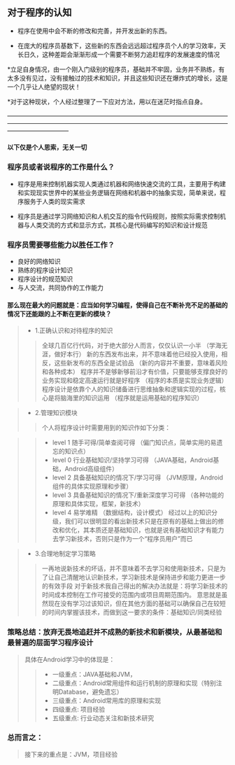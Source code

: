 ## 对于程序的认知
* 程序在使用中会不断的修改和完善，并开发出新的东西。

* 在庞大的程序员基数下，这些新的东西会远远超过程序员个人的学习效率，天长日久，这种差距会渐渐形成一个需要不断努力追赶程序的发展速度的情况

*立足自身情况，由一个刚入门级别的程序员，基础并不牢固，业务并不熟练，有太多没有见过，没有接触过的技术和知识，并且这些知识还在爆炸式的增长，这是一个几乎让人绝望的现状！

*对于这种现状，个人经过整理了一下应对方法，用以在迷茫时指点自身。 

——————————————————————————————————————————————————————————————————————————————————
#### 以下仅是个人思索，无关一切

### 程序员或者说程序的工作是什么？
* 程序是用来控制机器实现人类通过机器和网络快速交流的工具，主要用于构建和实现现实世界中的某些业务逻辑在网络和机器中的抽象实现，简单来说，程序服务于人类的现实需求

* 程序员是通过学习网络知识和人机交互的指令代码规则，按照实际需求控制机器与人类交流的方式和显示方式，其核心是代码编写的知识和设计规范

### 程序员需要哪些能力以胜任工作？
* 良好的网络知识
* 熟练的程序设计知识
* 程序设计的规范知识
* 与人交流，共同协作的工作能力


#### 那么现在最大的问题就是：应当如何学习编程，使得自己在不断补充不足的基础的情况下还能跟的上不断在更新的模块？
> * 1.正确认识和对待程序的知识
> > 全球几百亿行代码，对于绝大部分人而言，仅仅认识一小半                                （学海无涯，做好本行）
> > 新的东西发布出来，并不意味着他已经投入使用，相反，这些新发布的东西全是试验品        （新的内容并不重要，意味着风险和各种成本）
> > 程序并不是够新够前沿才有价值，只要能够支撑良好的业务实现和稳定高速运行就是好程序    （程序的本质是实现业务逻辑）
> > 程序设计是依靠个人的知识储备进行思维抽象和逻辑实现的过程，核心是将脑海里的知识运用   （程序就是运用基础的程序知识）


> * 2.管理知识模块
> > 个人将程序设计时需要用到的知识作如下分类：

> > * level 1 随手可得/简单查阅可得                   （偏门知识点，简单实用的易遗忘的知识点）
> > * level 0 行业基础知识/坚持学习可得               （JAVA基础，Android基础，Android高级组件）
> > * level 2 具备基础知识的情况下/学习可得           （JVM原理，Android组件的具体实现原理和步骤）
> > * level 3 具备基础知识的情况下/重新深度学习可得   （各种功能的原理和具体实现，框架，新技术）
> > * level 4 易学难精                                （数据结构，设计模式）
> > 经过以上的知识分级，我们可以很明显的看出新技术只是在原有的基础上做出的修改和优化，其本质还是基础知识，也就是说有基础知识才有能力去学习新技术，否则只是作为一个“程序员用户”而已

> * 3.合理地制定学习策略
> > 一再地说新技术的坏话，并不意味着不去学习和使用新技术，只是为了让自己清醒地认识新技术，学习新技术是保持进步和能力更进一步的有效手段
> > 对于新技术我自己得出的解决办法就是：将学习新技术的时间成本控制在工作可接受的范围内或项目周期范围内。
> > 意思就是虽然现在没有学习过该知识，但在其他方面的基础可以确保自己在较短的时间内掌握该技术，而做到这一要求的条件：基础知识/同类经验

### 策略总结：放弃无畏地追赶并不成熟的新技术和新模块，从最基础和最普遍的层面学习程序设计
> 具体在Android学习中的体现是：
> > * 一级重点：JAVA基础和JVM，
> > * 二级重点：Android常用组件和运行机制的原理和实现（特别注明Database，避免遗忘）
> > * 三级重点：Android常用库的原理和实现
> > * 四级重点: 项目经验
> > * 五级重点: 行业动态关注和新技术研究

### 总而言之：
> 接下来的重点是：JVM，项目经验



